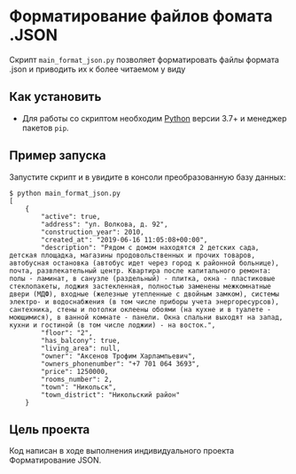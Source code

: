 # Форматирование файлов фомата .JSON

Скрипт `main_format_json.py` позволяет форматировать файлы формата .json и приводить их к более читаемом у виду

## Как установить

- Для работы со скриптом необходим [Python](https://www.python.org/downloads/) версии 3.7+ и менеджер пакетов `pip`.


## Пример запуска

Запустите скрипт и в увидите в консоли преобразованную базу данных:
```
$ python main_format_json.py  
[
    {
        "active": true,
        "address": "ул. Волкова, д. 92",
        "construction_year": 2010,
        "created_at": "2019-06-16 11:05:08+00:00",
        "description": "Рядом с домом находятся 2 детских сада, детская площадка, магазины продовольственных и прочих товаров, автобусная остановка (автобус идет через город к районной больнице), почта, развлекательный центр. Квартира после капитального ремонта: полы - ламинат, в санузле (раздельный) - плитка, окна - пластиковые стеклопакеты, лоджия застекленная, полностью заменены межкомнатные двери (МДФ), входные (железные утепленные с двойным замком), системы электро- и водоснабжения (в том числе приборы учета энергоресурсов), сантехника, стены и потолки оклеены обоями (на кухне и в туалете - моющимися), в ванной комнате - панели. Окна спальни выходят на запад, кухни и гостиной (в том числе лоджии) - на восток.",
        "floor": "2",
        "has_balcony": true,
        "living_area": null,
        "owner": "Аксенов Трофим Харлампьевич",
        "owners_phonenumber": "+7 701 064 3693",
        "price": 1250000,
        "rooms_number": 2,
        "town": "Никольск",
        "town_district": "Никольский район"
    }
```



## Цель проекта

Код написан в ходе выполнения индивидуального проекта Форматирование JSON.
